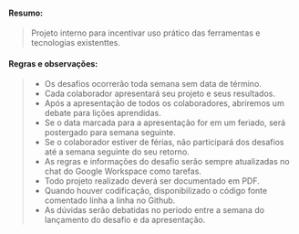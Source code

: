 #### Resumo:  
> Projeto interno para incentivar uso prático das ferramentas e tecnologias existenttes.

#### Regras e observações:  
> - Os desafios ocorrerão toda semana sem data de término.  
> - Cada colaborador apresentará seu projeto e seus resultados.  
> - Após a apresentação de todos os colaboradores, abriremos um debate para lições aprendidas.  
> - Se o data marcada para a apresentação for em um feriado, será postergado para semana seguinte.  
> - Se o colaborador estiver de férias, não participará dos desafios até a semana seguinte do seu retorno.  
> - As regras e informações do desafio serão sempre atualizadas no chat do Google Workspace como tarefas.  
> - Todo projeto realizado deverá ser documentado em PDF.  
> - Quando houver codificação, disponibilizado o código fonte comentado linha a linha no Github.  
> - As dúvidas serão debatidas no período entre a semana do lançamento do desafio e da apresentação.  
